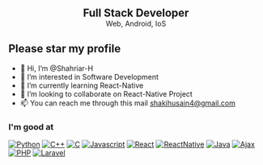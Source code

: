 
<h2 align="center" style="margin: auto;">Full Stack Developer</h2>
<p align="center" style="margin: auto;">Web, Android, IoS</p>

## Please star my profile ##
- 👋 Hi, I’m @Shahriar-H
- 👀 I’m interested in Software Development
- 🌱 I’m currently learning React-Native
- 💞️ I’m looking to collaborate on React-Native Project
- 📫 You can reach me through this mail shakihusain4@gmail.com

<!---
Shahriar-H/Shahriar-H is a ✨ special ✨ repository because its `README.md` (this file) appears on your GitHub profile.
You can click the Preview link to take a look at your changes.
--->

### I'm good at ###
[![Python](https://img.shields.io/badge/-Python-brightgreen?style=flat)](https://www.python.org/)
[![C++](https://img.shields.io/badge/-C++-blue?style=flat)](https://www.python.org/)
[![C](https://img.shields.io/badge/-C-blue?style=flat)](https://www.python.org/)
[![Javascript](https://img.shields.io/badge/-Javascripty-yellow?style=flat)](https://www.python.org/)
[![React](https://img.shields.io/badge/-ReactNative-green?style=flat)](https://www.python.org/)
[![ReactNative](https://img.shields.io/badge/-C++-blue?style=flat)](https://www.python.org/)
[![Java](https://img.shields.io/badge/-Java-orange?style=flat)](https://www.python.org/)
[![Ajax](https://img.shields.io/badge/-Ajax-blue?style=flat)](https://www.python.org/)
[![PHP](https://img.shields.io/badge/-PHP-green?style=flat)](https://www.python.org/)
[![Laravel](https://img.shields.io/badge/-Laravel-red?style=flat)](https://www.python.org/)


